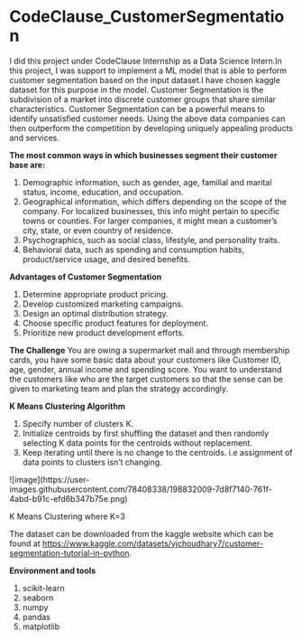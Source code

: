 # CodeClause_CustomerSegmentation

I did this project under CodeClause Internship as a Data Science Intern.In this project, I was support to implement a ML model that is able to perform customer segmentation based on the input dataset.I have chosen kaggle dataset for this purpose in the model.
Customer Segmentation is the subdivision of a market into discrete customer groups that share similar characteristics. Customer Segmentation can be a powerful means to identify unsatisfied customer needs. Using the above data companies can then outperform the competition by developing uniquely appealing products and services.

<b>The most common ways in which businesses segment their customer base are:</b>
<ol>
  <li>Demographic information, such as gender, age, familial and marital status, income, education, and occupation.</li>
  <li>Geographical information, which differs depending on the scope of the company. For localized businesses, this info might pertain to specific towns or counties. For larger companies, it might mean a customer’s city, state, or even country of residence.</li>
  <li>Psychographics, such as social class, lifestyle, and personality traits.</li>
  <li>Behavioral data, such as spending and consumption habits, product/service usage, and desired benefits.</li>
</ol>
<b>Advantages of Customer Segmentation</b>
<ol>
  <li>Determine appropriate product pricing.</li>
  <li>Develop customized marketing campaigns.</li>
  <li>Design an optimal distribution strategy.</li>
  <li>Choose specific product features for deployment.</li>
  <li>Prioritize new product development efforts.</li>
 </ol>
 
<b>The Challenge</b>
You are owing a supermarket mall and through membership cards, you have some basic data about your customers like Customer ID, age, gender, annual income and spending score. You want to understand the customers like who are the target customers so that the sense can be given to marketing team and plan the strategy accordingly.

<b>K Means Clustering Algorithm</b>
<ol>
  <li>Specify number of clusters K.</li>
<li>Initialize centroids by first shuffling the dataset and then randomly selecting K data points for the centroids without replacement.</li>
<li>Keep iterating until there is no change to the centroids. i.e assignment of data points to clusters isn’t changing.</li>
 </ol>
![image](https://user-images.githubusercontent.com/78408338/198832009-7d8f7140-761f-4abd-b91c-efd6b347b75e.png)


K Means Clustering where K=3

The dataset can be downloaded from the kaggle website which can be found at https://www.kaggle.com/datasets/vjchoudhary7/customer-segmentation-tutorial-in-python.

<b>Environment and tools</b>
<ol>
  <li>scikit-learn</li>
  <li>seaborn</li>
  <li>numpy</li>
  <li>pandas</li>
  <li>matplotlib</li>
